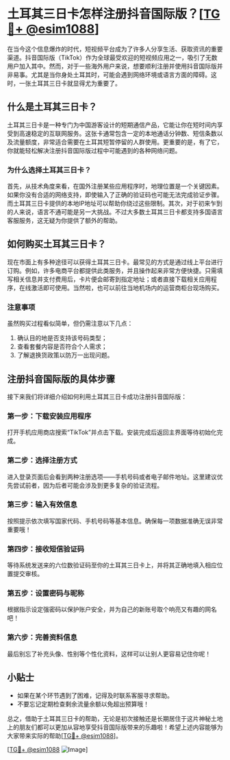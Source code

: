 # 土耳其三日卡怎样注册抖音国际版？[[TG💪+ @esim1088](https://t.me/s/esim1088)]

在当今这个信息爆炸的时代，短视频平台成为了许多人分享生活、获取资讯的重要渠道。抖音国际版（TikTok）作为全球最受欢迎的短视频应用之一，吸引了无数用户加入其中。然而，对于一些海外用户来说，想要顺利注册并使用抖音国际版并非易事。尤其是当你身处土耳其时，可能会遇到网络环境或语言方面的障碍。这时，一张土耳其三日卡就显得尤为重要了。

## 什么是土耳其三日卡？

土耳其三日卡是一种专门为中国游客设计的短期通信产品，它能让你在短时间内享受到高速稳定的互联网服务。这张卡通常包含一定的本地通话分钟数、短信条数以及流量额度，非常适合需要在土耳其短暂停留的人群使用。更重要的是，有了它，你就能轻松解决注册抖音国际版过程中可能遇到的各种网络问题。

### 为什么选择土耳其三日卡？

首先，从技术角度来看，在国外注册某些应用程序时，地理位置是一个关键因素。如果你没有合适的网络支持，即使输入了正确的验证码也可能无法完成验证步骤。而土耳其三日卡提供的本地IP地址可以帮助你绕过这些限制。其次，对于初来乍到的人来说，语言不通可能是另一大挑战。不过大多数土耳其三日卡都支持多国语言客服服务，这无疑为你提供了额外的帮助。

## 如何购买土耳其三日卡？

现在市面上有多种途径可以获得土耳其三日卡。最常见的方式是通过线上平台进行订购。例如，许多电商平台都提供此类服务，并且操作起来非常方便快捷。只需填写相关信息并支付费用后，卡片便会邮寄到指定地址；或者直接下载相关应用程序，在线激活即可使用。当然啦，也可以前往当地机场内的运营商柜台现场购买。

### 注意事项

虽然购买过程看似简单，但仍需注意以下几点：
1. 确认目的地是否支持该号码类型；
2. 查看套餐内容是否符合个人需求；
3. 了解退换货政策以防万一出现问题。

## 注册抖音国际版的具体步骤

接下来我们将详细介绍如何利用土耳其三日卡成功注册抖音国际版：

### 第一步：下载安装应用程序

打开手机应用商店搜索“TikTok”并点击下载。安装完成后返回主界面等待初始化完成。

### 第二步：选择注册方式

进入登录页面后会看到两种注册选项——手机号码或者电子邮件地址。这里建议优先尝试前者，因为后者可能会涉及到更多复杂的验证流程。

### 第三步：输入有效信息

按照提示依次填写国家代码、手机号码等基本信息。确保每一项数据准确无误非常重要哦！

### 第四步：接收短信验证码

等待系统发送来的六位数验证码至你的土耳其三日卡上，并将其正确地填入相应位置提交审核。

### 第五步：设置密码与昵称

根据指示设定强密码以保护账户安全，并为自己的新账号取个响亮又有趣的网名吧！

### 第六步：完善资料信息

最后别忘了补充头像、性别等个性化资料，这样可以让别人更容易记住你呢！

## 小贴士

- 如果在某个环节遇到了困难，记得及时联系客服寻求帮助。
- 不要忘记定期检查剩余流量余额以免超出预算哦！

总之，借助于土耳其三日卡的帮助，无论是初次接触还是长期居住于这片神秘土地上的朋友们都可以更加从容地享受抖音国际版带来的乐趣啦！希望上述内容能够为大家带来实际的帮助[[TG💪+ @esim1088](https://t.me/s/esim1088)]。

[[TG💪+ @esim1088](https://t.me/s/esim1088) ![Image](https://i.postimg.cc/4NQfJmqS/Snipaste-2025-05-13-00-14-12.png)]